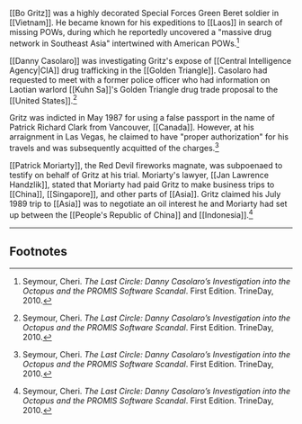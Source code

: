 [[Bo Gritz]] was a highly decorated Special Forces Green Beret soldier in [[Vietnam]]. He became known for his expeditions to [[Laos]] in search of missing POWs, during which he reportedly uncovered a "massive drug network in Southeast Asia" intertwined with American POWs.[^1]

[[Danny Casolaro]] was investigating Gritz's expose of [[Central Intelligence Agency|CIA]] drug trafficking in the [[Golden Triangle]]. Casolaro had requested to meet with a former police officer who had information on Laotian warlord [[Kuhn Sa]]'s Golden Triangle drug trade proposal to the [[United States]].[^1]

Gritz was indicted in May 1987 for using a false passport in the name of Patrick Richard Clark from Vancouver, [[Canada]]. However, at his arraignment in Las Vegas, he claimed to have "proper authorization" for his travels and was subsequently acquitted of the charges.[^1]

[[Patrick Moriarty]], the Red Devil fireworks magnate, was subpoenaed to testify on behalf of Gritz at his trial. Moriarty's lawyer, [[Jan Lawrence Handzlik]], stated that Moriarty had paid Gritz to make business trips to [[China]], [[Singapore]], and other parts of [[Asia]]. Gritz claimed his July 1989 trip to [[Asia]] was to negotiate an oil interest he and Moriarty had set up between the [[People's Republic of China]] and [[Indonesia]].[^1]

---
## Footnotes

[^1]: Seymour, Cheri. *The Last Circle: Danny Casolaro’s Investigation into the Octopus and the PROMIS Software Scandal*. First Edition. TrineDay, 2010.